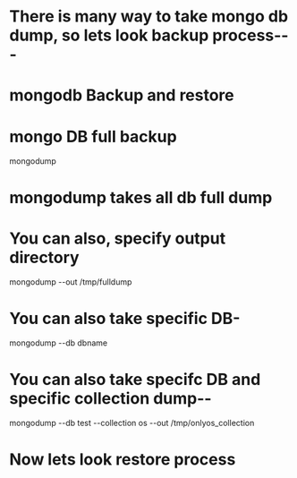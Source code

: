 # There is many way to take mongo db dump, so lets look backup process---

# mongodb Backup and restore
# mongo DB full backup
mongodump 
# mongodump takes all db full dump

# You can also, specify output directory
mongodump --out /tmp/fulldump
# You can also take specific DB-
mongodump --db dbname

# You can also take specifc DB and specific collection dump--
mongodump --db test --collection os --out /tmp/onlyos_collection

# Now lets look restore process
